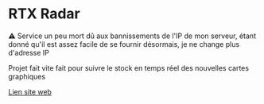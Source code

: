 # RTX Radar

⚠️ Service un peu mort dû aux bannissements de l'IP de mon serveur, étant donné qu'il est assez facile de se fournir désormais, je ne change plus d'adresse IP

Projet fait vite fait pour suivre le stock en temps réel des nouvelles cartes graphiques

[Lien site web](https://rtx.gregory-gerard.dev)
